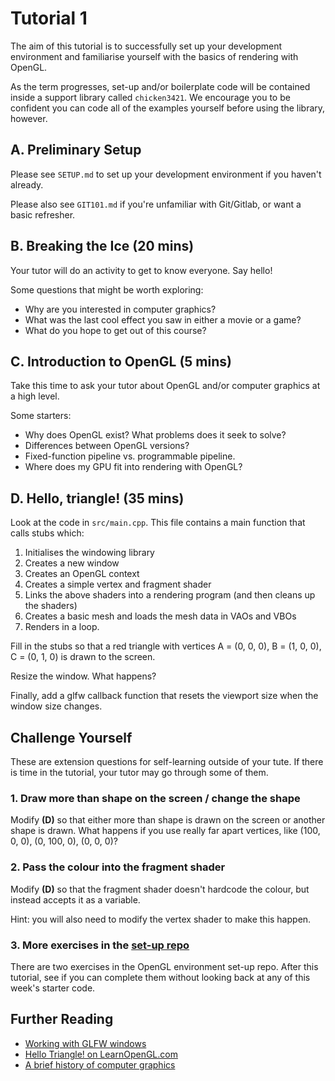 # Tutorial 1

The aim of this tutorial is to successfully set up your development environment and familiarise yourself with the basics of rendering with OpenGL.

As the term progresses, set-up and/or boilerplate code will be contained inside a support library called `chicken3421`. We encourage you to be confident you can code all of the examples yourself before using the library, however.

## A. Preliminary Setup
Please see `SETUP.md` to set up your development environment if you haven't already.

Please also see `GIT101.md` if you're unfamiliar with Git/Gitlab, or want a basic refresher.

## B. Breaking the Ice (20 mins)
Your tutor will do an activity to get to know everyone. Say hello!

Some questions that might be worth exploring:
- Why are you interested in computer graphics?
- What was the last cool effect you saw in either a movie or a game?
- What do you hope to get out of this course?


## C. Introduction to OpenGL (5 mins)

Take this time to ask your tutor about OpenGL and/or computer graphics at a high level.

Some starters:
- Why does OpenGL exist? What problems does it seek to solve?
- Differences between OpenGL versions?
- Fixed-function pipeline vs. programmable pipeline.
- Where does my GPU fit into rendering with OpenGL?

## D. Hello, triangle! (35 mins)

Look at the code in `src/main.cpp`. This file contains a main function that calls stubs which:
1. Initialises the windowing library
2. Creates a new window
3. Creates an OpenGL context
4. Creates a simple vertex and fragment shader
5. Links the above shaders into a rendering program (and then cleans up the shaders)
6. Creates a basic mesh and loads the mesh data in VAOs and VBOs
7. Renders in a loop.

Fill in the stubs so that a red triangle with vertices A = (0, 0, 0), B = (1, 0, 0), C = (0, 1, 0) is drawn to the screen.

Resize the window. What happens?

Finally, add a glfw callback function that resets the viewport size when the window size changes.

## Challenge Yourself

These are extension questions for self-learning outside of your tute. If there is time in the tutorial, your tutor may go through some of them.

### 1. Draw more than shape on the screen / change the shape
Modify **(D)** so that either more than shape is drawn on the screen or another shape is drawn. What happens if you use really far apart vertices, like (100, 0, 0), (0, 100, 0), (0, 0, 0)?

### 2. Pass the colour into the fragment shader
Modify **(D)** so that the fragment shader doesn't hardcode the colour, but instead accepts it as a variable.

Hint: you will also need to modify the vertex shader to make this happen.

### 3. More exercises in the [set-up repo](https://gitlab.cse.unsw.edu.au/COMP3421/21T3/opengl_cmake_setup)
There are two exercises in the OpenGL environment set-up repo. After this tutorial, see if you can complete them without looking back at any of this week's starter code.

## Further Reading
- [Working with GLFW windows](https://www.glfw.org/docs/latest/window_guide.html)
- [Hello Triangle! on LearnOpenGL.com](https://learnopengl.com/Getting-started/Hello-Triangle)
- [A brief history of computer graphics](https://www.youtube.com/watch?v=QyjyWUrHsFc&t=1s)
